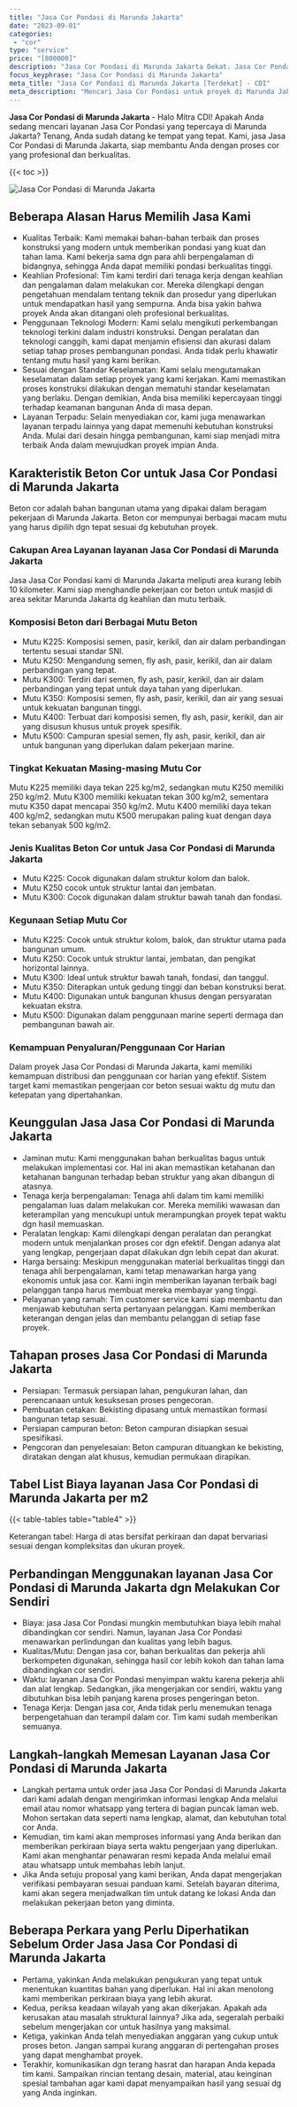 ```yaml
---
title: "Jasa Cor Pondasi di Marunda Jakarta"
date: "2023-09-01"
categories:
 - "cor"
type: "service"
price: "[800000]"
description: "Jasa Cor Pondasi di Marunda Jakarta Dekat. Jasa Cor Pondasi ini cocok untuk proyek konstruksi sebagai cor beton yang efisien dan terjamin mutunya. Silakan hubungi kami untuk informasi lebih lanjut."
focus_keyphrase: "Jasa Cor Pondasi di Marunda Jakarta"
meta_title: "Jasa Cor Pondasi di Marunda Jakarta [Terdekat] - CDI"
meta_description: "Mencari Jasa Cor Pondasi untuk proyek di Marunda Jakarta? Kami mengerjakan Jasa Cor Pondasi profesional untuk pengecoran beton. Raih penawaran terbaik sekarang."
---
```


**Jasa Cor Pondasi di Marunda Jakarta** - Halo Mitra CDI! Apakah Anda sedang mencari layanan Jasa Cor Pondasi yang tepercaya di Marunda Jakarta? Tenang, Anda sudah datang ke tempat yang tepat. Kami, jasa Jasa Cor Pondasi di Marunda Jakarta, siap membantu Anda dengan proses cor yang profesional dan berkualitas.

{{< toc >}}

![Jasa Cor Pondasi di Marunda Jakarta](/images/cor/cor-readymix-38.jpg)

## Beberapa Alasan Harus Memilih Jasa Kami

*   Kualitas Terbaik: Kami memakai bahan-bahan terbaik dan proses konstruksi yang modern untuk memberikan pondasi yang kuat dan tahan lama. Kami bekerja sama dgn para ahli berpengalaman di bidangnya, sehingga Anda dapat memiliki pondasi berkualitas tinggi.
*   Keahlian Profesional: Tim kami terdiri dari tenaga kerja dengan keahlian dan pengalaman dalam melakukan cor. Mereka dilengkapi dengan pengetahuan mendalam tentang teknik dan prosedur yang diperlukan untuk mendapatkan hasil yang sempurna. Anda bisa yakin bahwa proyek Anda akan ditangani oleh profesional berkualitas.
*   Penggunaan Teknologi Modern: Kami selalu mengikuti perkembangan teknologi terkini dalam industri konstruksi. Dengan peralatan dan teknologi canggih, kami dapat menjamin efisiensi dan akurasi dalam setiap tahap proses pembangunan pondasi. Anda tidak perlu khawatir tentang mutu hasil yang kami berikan.
*   Sesuai dengan Standar Keselamatan: Kami selalu mengutamakan keselamatan dalam setiap proyek yang kami kerjakan. Kami memastikan proses konstruksi dilakukan dengan mematuhi standar keselamatan yang berlaku. Dengan demikian, Anda bisa memiliki kepercayaan tinggi terhadap keamanan bangunan Anda di masa depan.
*   Layanan Terpadu: Selain menyediakan cor, kami juga menawarkan layanan terpadu lainnya yang dapat memenuhi kebutuhan konstruksi Anda. Mulai dari desain hingga pembangunan, kami siap menjadi mitra terbaik Anda dalam mewujudkan proyek impian Anda.

## Karakteristik Beton Cor untuk Jasa Cor Pondasi di Marunda Jakarta

Beton cor adalah bahan bangunan utama yang dipakai dalam beragam pekerjaan di Marunda Jakarta. Beton cor mempunyai berbagai macam mutu yang harus dipilih dgn tepat sesuai dg kebutuhan proyek.

### Cakupan Area Layanan layanan Jasa Cor Pondasi di Marunda Jakarta

Jasa Jasa Cor Pondasi kami di Marunda Jakarta meliputi area kurang lebih 10 kilometer. Kami siap menghandle pekerjaan cor beton untuk masjid di area sekitar Marunda Jakarta dg keahlian dan mutu terbaik.

### Komposisi Beton dari Berbagai Mutu Beton

*   Mutu K225: Komposisi semen, pasir, kerikil, dan air dalam perbandingan tertentu sesuai standar SNI.
*   Mutu K250: Mengandung semen, fly ash, pasir, kerikil, dan air dalam perbandingan yang tepat.
*   Mutu K300: Terdiri dari semen, fly ash, pasir, kerikil, dan air dalam perbandingan yang tepat untuk daya tahan yang diperlukan.
*   Mutu K350: Komposisi semen, fly ash, pasir, kerikil, dan air yang sesuai untuk kekuatan bangunan tinggi.
*   Mutu K400: Terbuat dari komposisi semen, fly ash, pasir, kerikil, dan air yang disusun khusus untuk proyek spesifik.
*   Mutu K500: Campuran spesial semen, fly ash, pasir, kerikil, dan air untuk bangunan yang diperlukan dalam pekerjaan marine.

### Tingkat Kekuatan Masing-masing Mutu Cor

Mutu K225 memiliki daya tekan 225 kg/m2, sedangkan mutu K250 memiliki 250 kg/m2. Mutu K300 memiliki kekuatan tekan 300 kg/m2, sementara mutu K350 dapat mencapai 350 kg/m2. Mutu K400 memiliki daya tekan 400 kg/m2, sedangkan mutu K500 merupakan paling kuat dengan daya tekan sebanyak 500 kg/m2.

### Jenis Kualitas Beton Cor untuk Jasa Cor Pondasi di Marunda Jakarta

*   Mutu K225: Cocok digunakan dalam struktur kolom dan balok.
*   Mutu K250 cocok untuk struktur lantai dan jembatan.
*   Mutu K300: Cocok digunakan dalam struktur bawah tanah dan fondasi.

### Kegunaan Setiap Mutu Cor

*   Mutu K225: Cocok untuk struktur kolom, balok, dan struktur utama pada bangunan umum.
*   Mutu K250: Cocok untuk struktur lantai, jembatan, dan pengikat horizontal lainnya.
*   Mutu K300: Ideal untuk struktur bawah tanah, fondasi, dan tanggul.
*   Mutu K350: Diterapkan untuk gedung tinggi dan beban konstruksi berat.
*   Mutu K400: Digunakan untuk bangunan khusus dengan persyaratan kekuatan ekstra.
*   Mutu K500: Digunakan dalam penggunaan marine seperti dermaga dan pembangunan bawah air.

### Kemampuan Penyaluran/Penggunaan Cor Harian

Dalam proyek Jasa Cor Pondasi di Marunda Jakarta, kami memiliki kemampuan distribusi dan penggunaan cor harian yang efektif. Sistem target kami memastikan pengerjaan cor beton sesuai waktu dg mutu dan ketepatan yang dipertahankan.

## Keunggulan Jasa Jasa Cor Pondasi di Marunda Jakarta

*   Jaminan mutu: Kami menggunakan bahan berkualitas bagus untuk melakukan implementasi cor. Hal ini akan memastikan ketahanan dan ketahanan bangunan terhadap beban struktur yang akan dibangun di atasnya.
*   Tenaga kerja berpengalaman: Tenaga ahli dalam tim kami memiliki pengalaman luas dalam melakukan cor. Mereka memiliki wawasan dan keterampilan yang mencukupi untuk merampungkan proyek tepat waktu dgn hasil memuaskan.
*   Peralatan lengkap: Kami dilengkapi dengan peralatan dan perangkat modern untuk menjalankan proses cor dgn efektif. Dengan adanya alat yang lengkap, pengerjaan dapat dilakukan dgn lebih cepat dan akurat.
*   Harga bersaing: Meskipun menggunakan material berkualitas tinggi dan tenaga ahli berpengalaman, kami tetap menawarkan harga yang ekonomis untuk jasa cor. Kami ingin memberikan layanan terbaik bagi pelanggan tanpa harus membuat mereka membayar yang tinggi.
*   Pelayanan yang ramah: Tim customer service kami siap membantu dan menjawab kebutuhan serta pertanyaan pelanggan. Kami memberikan keterangan dengan jelas dan membantu pelanggan di setiap fase proyek.

## Tahapan proses Jasa Cor Pondasi di Marunda Jakarta

*   Persiapan: Termasuk persiapan lahan, pengukuran lahan, dan perencanaan untuk kesuksesan proses pengecoran.
*   Pembuatan cetakan: Bekisting dipasang untuk memastikan formasi bangunan tetap sesuai.
*   Persiapan campuran beton: Beton campuran disiapkan sesuai spesifikasi.
*   Pengcoran dan penyelesaian: Beton campuran dituangkan ke bekisting, diratakan dengan alat khusus, kemudian permukaan dirapikan.

## Tabel List Biaya layanan Jasa Cor Pondasi di Marunda Jakarta per m2

{{< table-tables table="table4" >}}

Keterangan tabel: Harga di atas bersifat perkiraan dan dapat bervariasi sesuai dengan kompleksitas dan ukuran proyek.

## Perbandingan Menggunakan layanan Jasa Cor Pondasi di Marunda Jakarta dgn Melakukan Cor Sendiri

*   Biaya: jasa Jasa Cor Pondasi mungkin membutuhkan biaya lebih mahal dibandingkan cor sendiri. Namun, layanan Jasa Cor Pondasi menawarkan perlindungan dan kualitas yang lebih bagus.
*   Kualitas/Mutu: Dengan jasa cor, bahan berkualitas dan pekerja ahli berkompeten digunakan, sehingga hasil cor lebih kokoh dan tahan lama dibandingkan cor sendiri.
*   Waktu: layanan Jasa Cor Pondasi menyimpan waktu karena pekerja ahli dan alat lengkap. Sedangkan, jika mengerjakan cor sendiri, waktu yang dibutuhkan bisa lebih panjang karena proses pengeringan beton.
*   Tenaga Kerja: Dengan jasa cor, Anda tidak perlu menemukan tenaga berpengetahuan dan terampil dalam cor. Tim kami sudah memberikan semuanya.

## Langkah-langkah Memesan Layanan Jasa Cor Pondasi di Marunda Jakarta

*   Langkah pertama untuk order jasa Jasa Cor Pondasi di Marunda Jakarta dari kami adalah dengan mengirimkan informasi lengkap Anda melalui email atau nomor whatsapp yang tertera di bagian puncak laman web. Mohon sertakan data seperti nama lengkap, alamat, dan kebutuhan total cor Anda.
*   Kemudian, tim kami akan memproses informasi yang Anda berikan dan memberikan perkiraan biaya serta waktu pengerjaan yang diperlukan. Kami akan menghantar penawaran resmi kepada Anda melalui email atau whatsapp untuk membahas lebih lanjut.
*   Jika Anda setuju proposal yang kami berikan, Anda dapat mengerjakan verifikasi pembayaran sesuai panduan kami. Setelah bayaran diterima, kami akan segera menjadwalkan tim untuk datang ke lokasi Anda dan melakukan pekerjaan beton yang diminta.

## Beberapa Perkara yang Perlu Diperhatikan Sebelum Order Jasa Jasa Cor Pondasi di Marunda Jakarta

*   Pertama, yakinkan Anda melakukan pengukuran yang tepat untuk menentukan kuantitas bahan yang diperlukan. Hal ini akan menolong kami memberikan perkiraan biaya yang lebih akurat.
*   Kedua, periksa keadaan wilayah yang akan dikerjakan. Apakah ada kerusakan atau masalah struktural lainnya? Jika ada, segeralah perbaiki sebelum mengerjakan cor untuk hasilnya yang maksimal.
*   Ketiga, yakinkan Anda telah menyediakan anggaran yang cukup untuk proses beton. Jangan sampai kurang anggaran di pertengahan proses yang dapat menghambat proyek.
*   Terakhir, komunikasikan dgn terang hasrat dan harapan Anda kepada tim kami. Sampaikan rincian tentang desain, material, atau keinginan spesial tambahan agar kami dapat menyampaikan hasil yang sesuai dg yang Anda inginkan.